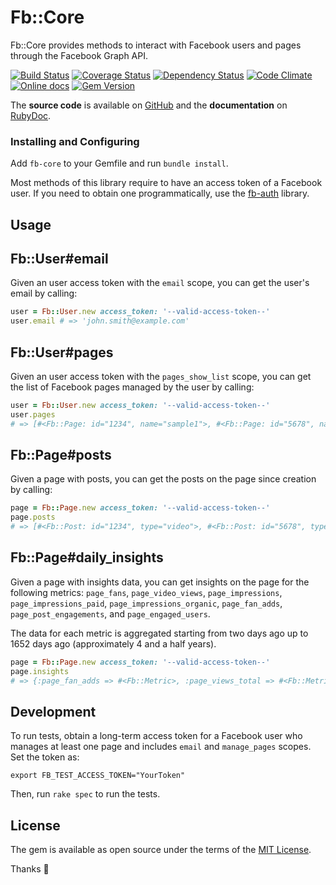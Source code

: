 # Fb::Core

Fb::Core provides methods to interact with Facebook users and pages through the Facebook Graph API.

[![Build Status](http://img.shields.io/travis/Fullscreen/fb-core/master.svg)](https://travis-ci.org/Fullscreen/fb-core)
[![Coverage Status](http://img.shields.io/coveralls/Fullscreen/fb-core/master.svg)](https://coveralls.io/r/Fullscreen/fb-core)
[![Dependency Status](http://img.shields.io/gemnasium/Fullscreen/fb-core.svg)](https://gemnasium.com/Fullscreen/fb-core)
[![Code Climate](http://img.shields.io/codeclimate/github/Fullscreen/fb-core.svg)](https://codeclimate.com/github/Fullscreen/fb-core)
[![Online docs](http://img.shields.io/badge/docs-✓-green.svg)](http://www.rubydoc.info/gems/fb-core/frames)
[![Gem Version](http://img.shields.io/gem/v/fb-core.svg)](http://rubygems.org/gems/fb-core)

The **source code** is available on [GitHub](https://github.com/Fullscreen/fb-core) and the **documentation** on [RubyDoc](http://www.rubydoc.info/gems/fb-core/frames).

### Installing and Configuring

Add `fb-core` to your Gemfile and run `bundle install`.

Most methods of this library require to have an access token of a Facebook user.
If you need to obtain one programmatically, use the [fb-auth](https://github.com/Fullscreen/fb-auth) library.

## Usage

Fb::User#email
--------------

Given an user access token with the `email` scope, you can get the user's email by calling:

```ruby
user = Fb::User.new access_token: '--valid-access-token--'
user.email # => 'john.smith@example.com'
```

Fb::User#pages
--------------

Given an user access token with the `pages_show_list` scope, you can get the list of Facebook pages managed by the user by calling:

```ruby
user = Fb::User.new access_token: '--valid-access-token--'
user.pages
# => [#<Fb::Page: id="1234", name="sample1">, #<Fb::Page: id="5678", name="sample2">]
```

Fb::Page#posts
--------------

Given a page with posts, you can get the posts on the page since creation by calling:

```ruby
page = Fb::Page.new access_token: '--valid-access-token--'
page.posts
# => [#<Fb::Post: id="1234", type="video">, #<Fb::Post: id="5678", type="video">]
```

Fb::Page#daily_insights
--------------

Given a page with insights data, you can get insights on the page for the following metrics: `page_fans`, `page_video_views`, `page_impressions`, `page_impressions_paid`, `page_impressions_organic`, `page_fan_adds`, `page_post_engagements`, and `page_engaged_users`.

The data for each metric is aggregated starting from two days ago up to 1652 days ago (approximately 4 and a half years).

```ruby
page = Fb::Page.new access_token: '--valid-access-token--'
page.insights
# => {:page_fan_adds => #<Fb::Metric>, :page_views_total => #<Fb::Metric>, ..}
```

## Development

To run tests, obtain a long-term access token for a Facebook user who manages
at least one page and includes `email` and `manage_pages` scopes. Set the token as:

    export FB_TEST_ACCESS_TOKEN="YourToken"

Then, run `rake spec` to run the tests.

## License

The gem is available as open source under the terms of the [MIT License](http://opensource.org/licenses/MIT).

Thanks :tada:
